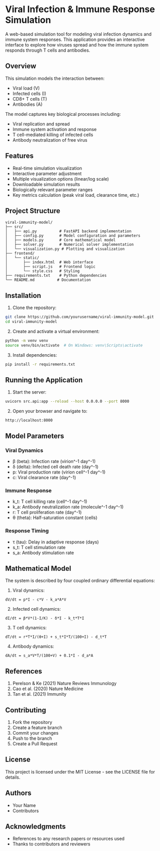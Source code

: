 # Viral Infection & Immune Response Simulation

A web-based simulation tool for modeling viral infection dynamics and immune system responses. This application provides an interactive interface to explore how viruses spread and how the immune system responds through T cells and antibodies.

## Overview

This simulation models the interaction between:
- Viral load (V)
- Infected cells (I)
- CD8+ T cells (T)
- Antibodies (A)

The model captures key biological processes including:
- Viral replication and spread
- Immune system activation and response
- T cell-mediated killing of infected cells
- Antibody neutralization of free virus

## Features

- Real-time simulation visualization
- Interactive parameter adjustment
- Multiple visualization options (linear/log scale)
- Downloadable simulation results
- Biologically relevant parameter ranges
- Key metrics calculation (peak viral load, clearance time, etc.)

## Project Structure

```
viral-immunity-model/
├── src/
│   ├── api.py          # FastAPI backend implementation
│   ├── config.py       # Model configuration and parameters
│   ├── models.py       # Core mathematical model
│   ├── solver.py       # Numerical solver implementation
│   └── visualization.py # Plotting and visualization
├── frontend/
│   └── static/
│       ├── index.html  # Web interface
│       ├── script.js   # Frontend logic
│       └── style.css   # Styling
├── requirements.txt    # Python dependencies
└── README.md          # Documentation
```

## Installation

1. Clone the repository:
```bash
git clone https://github.com/yourusername/viral-immunity-model.git
cd viral-immunity-model
```

2. Create and activate a virtual environment:
```bash
python -m venv venv
source venv/bin/activate  # On Windows: venv\Scripts\activate
```

3. Install dependencies:
```bash
pip install -r requirements.txt
```

## Running the Application

1. Start the server:
```bash
uvicorn src.api:app --reload --host 0.0.0.0 --port 8000
```

2. Open your browser and navigate to:
```
http://localhost:8000
```

## Model Parameters

### Viral Dynamics
- β (beta): Infection rate (virion^-1 day^-1)
- δ (delta): Infected cell death rate (day^-1)
- p: Viral production rate (virion cell^-1 day^-1)
- c: Viral clearance rate (day^-1)

### Immune Response
- k_t: T cell killing rate (cell^-1 day^-1)
- k_a: Antibody neutralization rate (molecule^-1 day^-1)
- r: T cell proliferation rate (day^-1)
- θ (theta): Half-saturation constant (cells)

### Response Timing
- τ (tau): Delay in adaptive response (days)
- s_t: T cell stimulation rate
- s_a: Antibody stimulation rate

## Mathematical Model

The system is described by four coupled ordinary differential equations:

1. Viral dynamics:
```
dV/dt = p*I - c*V - k_a*A*V
```

2. Infected cell dynamics:
```
dI/dt = β*V*(1-I/K) - δ*I - k_t*T*I
```

3. T cell dynamics:
```
dT/dt = r*T*I/(θ+I) + s_t*I*T/(100+I) - d_t*T
```

4. Antibody dynamics:
```
dA/dt = s_a*V*T/(100+V) + 0.1*I - d_a*A
```

## References

1. Perelson & Ke (2021) Nature Reviews Immunology
2. Cao et al. (2020) Nature Medicine
3. Tan et al. (2021) Immunity

## Contributing

1. Fork the repository
2. Create a feature branch
3. Commit your changes
4. Push to the branch
5. Create a Pull Request

## License

This project is licensed under the MIT License - see the LICENSE file for details.

## Authors

- Your Name
- Contributors

## Acknowledgments

- References to any research papers or resources used
- Thanks to contributors and reviewers
